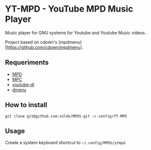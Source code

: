 # YT-MPD - YouTube MPD Music Player
Music player for GNU systems for Youtube and Youtube Music videos.

Project based on cdown's (mpdmenu)[https://github.com/cdown/mpdmenu].

## Requeriments

- [MPD](https://archlinux.org/packages/extra/x86_64/mpd/)
- [MPC](https://archlinux.org/packages/extra/x86_64/mpc/)
- [youtube-dl](https://archlinux.org/packages/community/any/youtube-dl/)
- [dmenu](https://aur.archlinux.org/packages/dmenu2)

## How to install

```
git clone git@github.com:solde/MPDS.git ~/.config/YT-MPD
```

## Usage

Create a system keyboard shortcut to ```~/.config/MPDS/ytmpd```.
